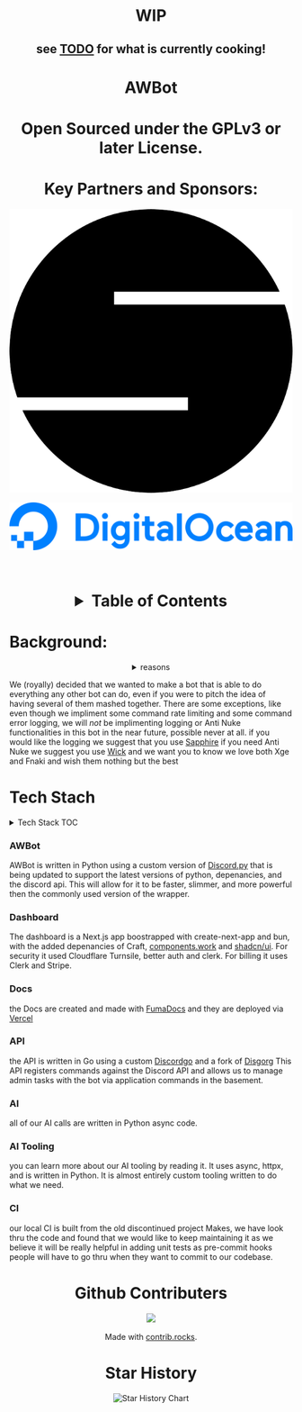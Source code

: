 <div align="center">

# WIP

## see [TODO](TODO.md) for what is currently cooking!

# AWBot

# Open Sourced under the GPLv3 or later License.

# Key Partners and Sponsors:

[![OpenStatus](./assets/branding/openstatus.svg)](https://openstatus.dev)

[![Digital Ocean](./assets/branding/digitalocean.png)](https://www.digitalocean.com/?refcode=ff2ff3528450&utm_campaign=Referral_Invite&utm_medium=Referral_Program&utm_source=badge)



<br />

<h1>

<details>
<summary>Table of Contents</summary>

[AWBot](#awbot)
<br/>
[License](#open-sourced-under-the-gplv3-or-later-license)
<br/>
[Table of Contents](#table-of-contents)
<br/>
[Background](#background)
<br/>
[Tech Stack](#tech-stack)
<br/>
[Github Contributers](#github-contributers)
<br/>
[Star History](#star-history)
<br/>

</details>

</h1>

</div>

# Background:

<div align="center">

<details>
    <summary>reasons</summary>

There are many reasons for this project, some of them good some of them bad. All of them have to do with the general landscape of Discord right now and the way that Discord is treating *good* developers, and how developers are treating users and what discord is letting *bad* developers get away with.

</details>

</div>

We (royally) decided that we wanted to make a bot that is able to do everything any other bot can do, even if you were to pitch the idea of having several of them mashed together. There are some exceptions, like even though we impliment some command rate limiting and some command error logging, we will *not* be implimenting logging or Anti Nuke functionalities in this bot in the near future, possible never at all. if you would like the logging we suggest that you use [Sapphire](https://sapphire.xyz/?ref=awbot) if you need Anti Nuke we suggest you use [Wick](https://wickbot.com/?ref=awbot) and we want you to know we love both Xge and Fnaki and wish them nothing but the best


# Tech Stach

<details>
<summary>Tech Stack TOC</summary>

- [AWBot](###awbot)
- [Dashboard](#dashboard)
- [Docs](#docs)
- [API](#api)
- [AI](#ai)
- [AI Tooling](#ai-tooling)
- [CI](#ci)
</details>

### AWBot

AWBot is written in Python using a custom version of [Discord.py](https://github.com/awfixers-stuff/discord.py) that is being updated to support the latest versions of python, depenancies, and the discord api. This will allow for it to be faster, slimmer, and more powerful then the commonly used version of the wrapper.

### Dashboard

The dashboard is a Next.js app boostrapped with create-next-app and bun, with the added depenancies of Craft, [components.work](https://components.work) and [shadcn/ui](https://ui.shadcn.com). For security it used Cloudflare Turnsile, better auth and clerk. For billing it uses Clerk and Stripe.

### Docs

the Docs are created and made with [FumaDocs](https://fumadocs.dev) and they are deployed via [Vercel](https://vercel.com/?ref=awbot)

### API

the API is written in Go using a custom [Discordgo](https://github.com/awfixers-stuff/discordgo) and a fork of [Disgorg](https://github.com/awfixers-stuff/disgord) This API registers commands against the Discord API and allows us to manage admin tasks with the bot via application commands in the basement.

### AI

all of our AI calls are written in Python async code.

### AI Tooling

you can learn more about our AI tooling by reading it. It uses async, httpx, and is written in Python. It is almost entirely custom tooling written to do what we need.

### CI

our local CI is built from the old discontinued project Makes, we have look thru the code and found that we would like to keep maintaining it as we believe it will be really helpful in adding unit tests as pre-commit hooks people will have to go thru when they want to commit to our codebase.


<div align="center">

# Github Contributers

<a href="https://github.com/awfixers-stuff/awbot/graphs/contributors">
  <img src="https://contrib.rocks/image?repo=awfixers-stuff/awbot" />
</a>

Made with [contrib.rocks](https://contrib.rocks).


# Star History

<picture>
  <source media="(prefers-color-scheme: dark)" srcset="https://api.star-history.com/svg?repos=awfixers-stuff/awbot&type=Date&theme=dark" />
  <source media="(prefers-color-scheme: light)" srcset="https://api.star-history.com/svg?repos=awfixers-stuff/awbot&type=Date" />
  <img alt="Star History Chart" src="https://api.star-history.com/svg?repos=awfixers-stuff/awbot&type=Date" />
</picture>
